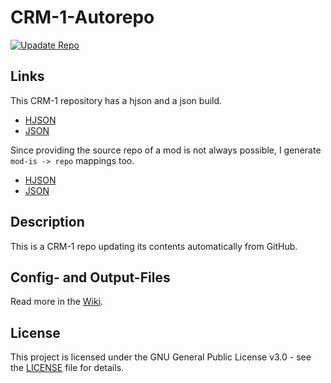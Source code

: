# CRM-1-Autorepo

[![Upadate Repo](https://github.com/J0J0HA/CRM-1-Autorepo/actions/workflows/update-repo.yml/badge.svg)](https://github.com/J0J0HA/CRM-1-Autorepo/actions/workflows/update-repo.yml)

## Links

This CRM-1 repository has a hjson and a json build.

- [HJSON](https://crm-repo.jojojux.de/repo.hjson)
- [JSON](https://crm-repo.jojojux.de/repo.json)

Since providing the source repo of a mod is not always possible, I generate ``mod-is -> repo`` mappings too.

- [HJSON](https://crm-repo.jojojux.de/repo_mapping.hjson)
- [JSON](https://crm-repo.jojojux.de/repo_mapping.json)

## Description

This is a CRM-1 repo updating its contents automatically from GitHub.

## Config- and Output-Files

Read more in the [Wiki](/wiki).

## License

This project is licensed under the GNU General Public License v3.0 - see the [LICENSE](LICENSE) file for details.
